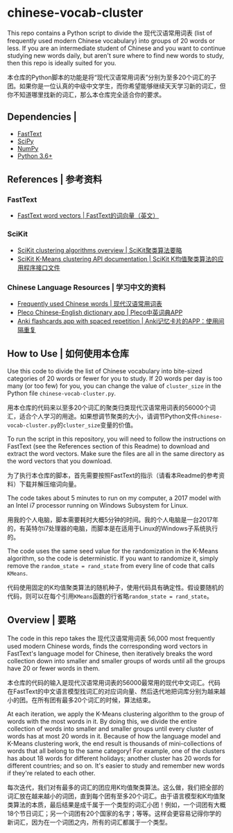# chinese-vocab-cluster
This repo contains a Python script to divide the 现代汉语常用词表 (list of frequently used modern Chinese vocabulary) into groups of 20 words or less. If you are an intermediate student of Chinese and you want to continue studying new words daily, but aren't sure where to find new words to study, then this repo is ideally suited for you.

本仓库的Python脚本的功能是将“现代汉语常用词表”分别为至多20个词汇的子团。如果你是一位认真的中级中文学生，而你希望能够继续天天学习新的词汇，但你不知道哪里找新的词汇，那么本仓库完全适合你的要求。

## Dependencies | 
* [FastText](https://fasttext.cc/docs/en/support.html)
* [SciPy](https://docs.scipy.org/doc/scipy/reference/)
* [NumPy](https://numpy.org/doc/)
* [Python 3.6+](https://www.python.org/)

## References | 参考资料

### FastText
* [FastText word vectors | FastText的词向量（英文）](https://fasttext.cc/docs/en/crawl-vectors.html)

### SciKit
* [SciKit clustering algorithms overview | SciKit聚类算法要略](https://scikit-learn.org/stable/modules/clustering.html)
* [SciKit K-Means clustering API documentation | SciKit K均值聚类算法的应用程序接口文件](https://scikit-learn.org/stable/modules/generated/sklearn.cluster.KMeans.html#sklearn.cluster.KMeans)

### Chinese Language Resources | 学习中文的资料
* [Frequently used Chinese words | 现代汉语常用词表](https://gist.github.com/indiejoseph/eae09c673460aa0b56db)
* [Pleco Chinese-English dictionary app | Pleco中英词典APP](https://www.pleco.com/)
* [Anki flashcards app with spaced repetition | Anki记忆卡片的APP：使用间隔重复](https://apps.ankiweb.net/)

## How to Use | 如何使用本仓库

Use this code to divide the list of Chinese vocabulary into bite-sized categories of 20 words or fewer for you to study. If 20 words per day is too many (or too few) for you, you can change the value of `cluster_size` in the Python file `chinese-vocab-cluster.py`.

用本仓库的代码来以至多20个词汇的聚类归类现代汉语常用词表的56000个词汇，适合个人学习的用途。如果想调节聚类的大小，请调节Python文件`chinese-vocab-cluster.py`的`cluster_size`变量的价值。

To run the script in this repository, you will need to follow the instructions on FastText (see the References section of this Readme) to download and extract the word vectors. Make sure the files are all in the same directory as the word vectors that you download.

为了执行本仓库的脚本，首先需要按照FastText的指示（请看本Readme的参考资料）下载并解压缩词向量。

The code takes about 5 minutes to run on my computer, a 2017 model with an Intel i7 processor running on Windows Subsystem for Linux.

用我的个人电脑，脚本需要耗时大概5分钟的时间。我的个人电脑是一台2017年的，有英特尔i7处理器的电脑，而脚本是在适用于Linux的Windows子系统执行的。

The code uses the same seed value for the randomization in the K-Means algorithm, so the code is deterministic. If you want to randomize it, simply remove the `random_state = rand_state` from every line of code that calls `KMeans`.

代码使用固定的K均值聚类算法的随机种子，使用代码具有确定性。假设要随机的代码，则可以在每个引用`KMeans`函数的行省略`random_state = rand_state`。

## Overview | 要略

The code in this repo takes the 现代汉语常用词表 56,000 most frequently used modern Chinese words, finds the corresponding word vectors in FastText's language model for Chinese, then iteratively breaks the word collection down into smaller and smaller groups of words until all the groups have 20 or fewer words in them.

本仓库的代码的输入是现代汉语常用词表的56000最常用的现代中文词汇。代码在FastText的中文语言模型找词汇的对应词向量、然后迭代地把词库分别为越来越小的团。在所有团有最多20个词汇的时候，算法结束。

At each iteration, we apply the K-Means clustering algorithm to the group of words with the most words in it. By doing this, we divide the entire collection of words into smaller and smaller groups until every cluster of words has at most 20 words in it. Because of how the language model and K-Means clustering work, the end result is thousands of mini-collections of words that all belong to the same category! For example, one of the clusters has about 18 words for different holidays; another cluster has 20 words for different countries; and so on. It's easier to study and remember new words if they're related to each other.

每次迭代，我们对有最多的词汇的团应用K均值聚类算法。这么做，我们把全部的词汇放在越来越小的词团，直到每个团有至多20个词汇。由于语言模型和K均值聚类算法的本质，最后结果是成千属于一个类型的词汇小团！例如，一个词团有大概18个节日词汇；另一个词团有20个国家的名字；等等。这样会更容易记得你学的新词汇，因为在一个词团之内，所有的词汇都属于一个类型。
